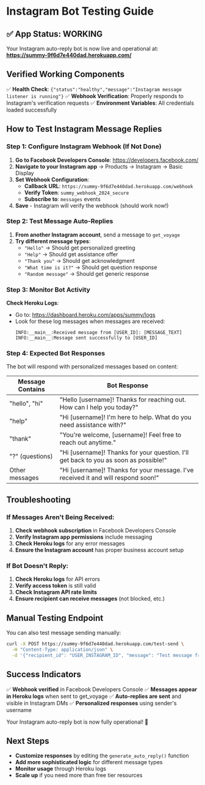 # Instagram Bot Testing Guide

## ✅ App Status: WORKING

Your Instagram auto-reply bot is now live and operational at:
**https://summy-9f6d7e440dad.herokuapp.com/**

## Verified Working Components

✅ **Health Check**: `{"status":"healthy","message":"Instagram message listener is running"}`
✅ **Webhook Verification**: Properly responds to Instagram's verification requests
✅ **Environment Variables**: All credentials loaded successfully

## How to Test Instagram Message Replies

### Step 1: Configure Instagram Webhook (If Not Done)

1. **Go to Facebook Developers Console**: https://developers.facebook.com/
2. **Navigate to your Instagram app** → Products → Instagram → Basic Display
3. **Set Webhook Configuration**:
   - **Callback URL**: `https://summy-9f6d7e440dad.herokuapp.com/webhook`
   - **Verify Token**: `summy_webhook_2024_secure`
   - **Subscribe to**: `messages` events
4. **Save** - Instagram will verify the webhook (should work now!)

### Step 2: Test Message Auto-Replies

1. **From another Instagram account**, send a message to `get_voyage`
2. **Try different message types**:
   - `"Hello"` → Should get personalized greeting
   - `"Help"` → Should get assistance offer
   - `"Thank you"` → Should get acknowledgment
   - `"What time is it?"` → Should get question response
   - `"Random message"` → Should get generic response

### Step 3: Monitor Bot Activity

**Check Heroku Logs**:
- Go to: https://dashboard.heroku.com/apps/summy/logs
- Look for these log messages when messages are received:
  ```
  INFO:__main__:Received message from [USER_ID]: [MESSAGE_TEXT]
  INFO:__main__:Message sent successfully to [USER_ID]
  ```

### Step 4: Expected Bot Responses

The bot will respond with personalized messages based on content:

| Message Contains | Bot Response |
|------------------|--------------|
| "hello", "hi" | "Hello [username]! Thanks for reaching out. How can I help you today?" |
| "help" | "Hi [username]! I'm here to help. What do you need assistance with?" |
| "thank" | "You're welcome, [username]! Feel free to reach out anytime." |
| "?" (questions) | "Hi [username]! Thanks for your question. I'll get back to you as soon as possible!" |
| Other messages | "Hi [username]! Thanks for your message. I've received it and will respond soon!" |

## Troubleshooting

### If Messages Aren't Being Received:
1. **Check webhook subscription** in Facebook Developers Console
2. **Verify Instagram app permissions** include messaging
3. **Check Heroku logs** for any error messages
4. **Ensure the Instagram account** has proper business account setup

### If Bot Doesn't Reply:
1. **Check Heroku logs** for API errors
2. **Verify access token** is still valid
3. **Check Instagram API rate limits**
4. **Ensure recipient can receive messages** (not blocked, etc.)

## Manual Testing Endpoint

You can also test message sending manually:

```bash
curl -X POST https://summy-9f6d7e440dad.herokuapp.com/test-send \
  -H "Content-Type: application/json" \
  -d '{"recipient_id": "USER_INSTAGRAM_ID", "message": "Test message from bot"}'
```

## Success Indicators

✅ **Webhook verified** in Facebook Developers Console
✅ **Messages appear in Heroku logs** when sent to get_voyage
✅ **Auto-replies are sent** and visible in Instagram DMs
✅ **Personalized responses** using sender's username

Your Instagram auto-reply bot is now fully operational! 🚀

## Next Steps

- **Customize responses** by editing the `generate_auto_reply()` function
- **Add more sophisticated logic** for different message types
- **Monitor usage** through Heroku logs
- **Scale up** if you need more than free tier resources
